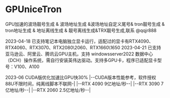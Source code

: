 # GPUniceTron
GPU加速的波场靓号生成 &amp; 波场地址生成 &amp;波场地址自定义尾号&amp; tron靓号生成 &amp; tron地址生成 &amp; 地址离线生成 &amp; 靓号离线生成&amp;TRX靓号生成,联系 @qqjr888

2023-04-18 已支持笔记本电脑独立显卡运行，适配过的显卡有RTX4090、RTX4060、RTX3070、RTX2080\2060、RTX1660\1650
2023-04-21 已支持亚马逊云、阿里云、腾讯云GPU主机，支持 windowsserver2022 数据中心（DCH）操作系统，需自行安装英伟达驱动。支持多GPU卡，程序已适配显卡型号：V100、A100

2023-06   CUDA版优化加速比GPU快30%
|--CUDA版本性能参考，软件授权88U不限时间，纯离线脚本不联网-|
|--RTX 4090 9亿地址/秒--| 
|--RTX 3090 7亿地址/秒--|
|--RTX 2060 2.5亿地址/秒--|



